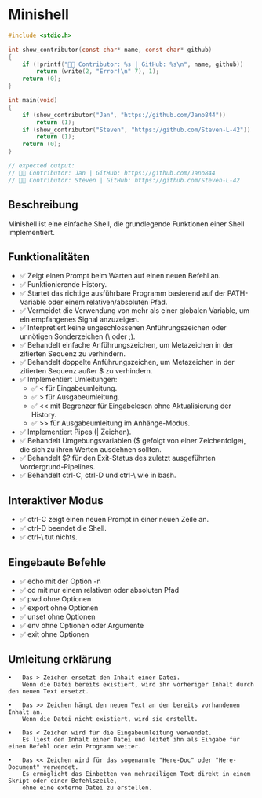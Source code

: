# Minishell
```c
#include <stdio.h>

int	show_contributor(const char* name, const char* github)
{
	if (!printf("👨‍💻 Contributor: %s | GitHub: %s\n", name, github))
		return (write(2, "Error!\n" 7), 1);
	return (0);
}

int	main(void)
{
	if (show_contributor("Jan", "https://github.com/Jano844"))
		return (1);
	if (show_contributor("Steven", "https://github.com/Steven-L-42"))
		return (1);
	return (0);
}

// expected output:
// 👨‍💻 Contributor: Jan | GitHub: https://github.com/Jano844
// 👨‍💻 Contributor: Steven | GitHub: https://github.com/Steven-L-42
```
## Beschreibung
Minishell ist eine einfache Shell, die grundlegende Funktionen einer Shell implementiert.

## Funktionalitäten
- ✅ Zeigt einen Prompt beim Warten auf einen neuen Befehl an.
- ✅ Funktionierende History.
- ✅ Startet das richtige ausführbare Programm basierend auf der PATH-Variable oder einem relativen/absoluten Pfad.
- ✅ Vermeidet die Verwendung von mehr als einer globalen Variable, um ein empfangenes Signal anzuzeigen.
- ✅ Interpretiert keine ungeschlossenen Anführungszeichen oder unnötigen Sonderzeichen (\ oder ;).
- ✅ Behandelt einfache Anführungszeichen, um Metazeichen in der zitierten Sequenz zu verhindern.
- ✅ Behandelt doppelte Anführungszeichen, um Metazeichen in der zitierten Sequenz außer $ zu verhindern.
- ✅ Implementiert Umleitungen:
  - ✅ < für Eingabeumleitung.
  - ✅ > für Ausgabeumleitung.
  - ✅ << mit Begrenzer für Eingabelesen ohne Aktualisierung der History.
  - ✅ >> für Ausgabeumleitung im Anhänge-Modus.
- ✅ Implementiert Pipes (| Zeichen).
- ✅ Behandelt Umgebungsvariablen ($ gefolgt von einer Zeichenfolge), die sich zu ihren Werten ausdehnen sollten.
- ✅ Behandelt $? für den Exit-Status des zuletzt ausgeführten Vordergrund-Pipelines.
- ✅ Behandelt ctrl-C, ctrl-D und ctrl-\ wie in bash.

## Interaktiver Modus
- ✅ ctrl-C zeigt einen neuen Prompt in einer neuen Zeile an.
- ✅ ctrl-D beendet die Shell.
- ✅ ctrl-\ tut nichts.

## Eingebaute Befehle
- ✅ echo mit der Option -n
- ✅ cd mit nur einem relativen oder absoluten Pfad
- ✅ pwd ohne Optionen
- ✅ export ohne Optionen
- ✅ unset ohne Optionen
- ✅ env ohne Optionen oder Argumente
- ✅ exit ohne Optionen

## Umleitung erklärung
	•	Das > Zeichen ersetzt den Inhalt einer Datei.
		Wenn die Datei bereits existiert, wird ihr vorheriger Inhalt durch den neuen Text ersetzt.

	•	Das >> Zeichen hängt den neuen Text an den bereits vorhandenen Inhalt an.
		Wenn die Datei nicht existiert, wird sie erstellt.

	•	Das < Zeichen wird für die Eingabeumleitung verwendet.
		Es liest den Inhalt einer Datei und leitet ihn als Eingabe für einen Befehl oder ein Programm weiter.

	•	Das << Zeichen wird für das sogenannte "Here-Doc" oder "Here-Document" verwendet.
		Es ermöglicht das Einbetten von mehrzeiligem Text direkt in einem Skript oder einer Befehlszeile,
		ohne eine externe Datei zu erstellen.
